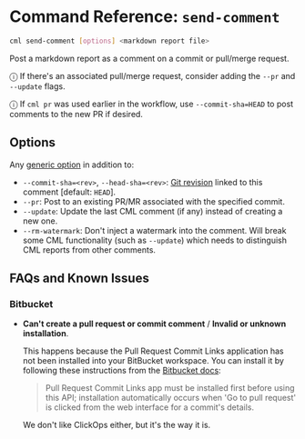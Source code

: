 # Command Reference: `send-comment`

```bash
cml send-comment [options] <markdown report file>
```

Post a markdown report as a comment on a commit or pull/merge request.

ⓘ If there's an associated pull/merge request, consider adding the `--pr` and
`--update` flags.

ⓘ If `cml pr` was used earlier in the workflow, use `--commit-sha=HEAD` to post
comments to the new PR if desired.

## Options

Any [generic option](/doc/ref) in addition to:

- `--commit-sha=<rev>`, `--head-sha=<rev>`:
  [Git revision](https://git-scm.com/docs/gitrevisions) linked to this comment
  [default: `HEAD`].
- `--pr`: Post to an existing PR/MR associated with the specified commit.
- `--update`: Update the last CML comment (if any) instead of creating a new
  one.
- `--rm-watermark`: Don't inject a watermark into the comment. Will break some
  CML functionality (such as `--update`) which needs to distinguish CML reports
  from other comments.

## FAQs and Known Issues

### Bitbucket

- **Can't create a pull request or commit comment** / **Invalid or unknown
  installation**.

  This happens because the Pull Request Commit Links application has not been
  installed into your BitBucket workspace. You can install it by following these
  instructions from the [Bitbucket docs][bb-docs-install-pr-links]:

  > Pull Request Commit Links app must be installed first before using this API;
  > installation automatically occurs when 'Go to pull request' is clicked from
  > the web interface for a commit's details.

  We don't like ClickOps either, but it's the way it is.

[bb-docs-install-pr-links]:
  https://developer.atlassian.com/bitbucket/api/2/reference/resource/repositories/%7Bworkspace%7D/%7Brepo_slug%7D/commit/%7Bcommit%7D/pullrequests
